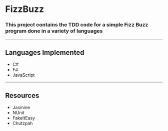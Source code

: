 # FizzBuzz
### This project contains the TDD code for a simple Fizz Buzz program done in a variety of languages

---
## Languages Implemented
* C#
* F#
* JavaScript

---
## Resources
* Jasmine
* NUnit
* FakeItEasy
* Chutzpah
